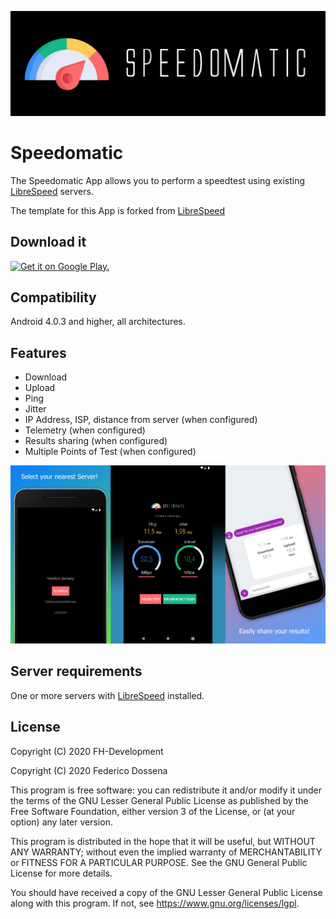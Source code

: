 ![Speedomatic Logo](https://raw.githubusercontent.com/fehart20/speedomatic/master/.github/logo_title.png)
 
# Speedomatic
The Speedomatic App allows you to perform a speedtest using existing [LibreSpeed](https://github.com/librespeed/speedtest) servers.

The template for this App is forked from [LibreSpeed](https://github.com/librespeed/speedtest-android)
 
## Download it

[<img src="https://play.google.com/intl/en_us/badges/static/images/badges/en_badge_web_generic.png"
     alt="Get it on Google Play."
     height="80">](https://play.google.com/store/apps/details?id=de.fhcom.speedomatik)

## Compatibility
Android 4.0.3 and higher, all architectures.

## Features
* Download
* Upload
* Ping
* Jitter
* IP Address, ISP, distance from server (when configured)
* Telemetry (when configured)
* Results sharing (when configured)
* Multiple Points of Test (when configured)

![Screenshot](https://raw.githubusercontent.com/fehart20/speedomatic/master/.github/screenshotcollection.png)

## Server requirements
One or more servers with [LibreSpeed](https://github.com/librespeed/speedtest) installed.


## License
Copyright (C) 2020 FH-Development

Copyright (C) 2020 Federico Dossena

This program is free software: you can redistribute it and/or modify
it under the terms of the GNU Lesser General Public License as published by
the Free Software Foundation, either version 3 of the License, or
(at your option) any later version.

This program is distributed in the hope that it will be useful,
but WITHOUT ANY WARRANTY; without even the implied warranty of
MERCHANTABILITY or FITNESS FOR A PARTICULAR PURPOSE.  See the
GNU General Public License for more details.

You should have received a copy of the GNU Lesser General Public License
along with this program.  If not, see <https://www.gnu.org/licenses/lgpl>.
